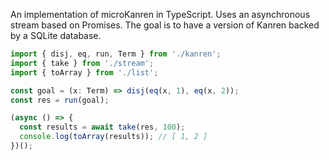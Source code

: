 An implementation of microKanren in TypeScript.
Uses an asynchronous stream based on Promises.
The goal is to have a version of Kanren backed by a SQLite database.

```typescript
import { disj, eq, run, Term } from './kanren';
import { take } from './stream';
import { toArray } from './list';

const goal = (x: Term) => disj(eq(x, 1), eq(x, 2));
const res = run(goal);

(async () => {
  const results = await take(res, 100);
  console.log(toArray(results)); // [ 1, 2 ]
})();
```
